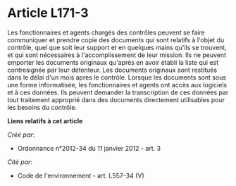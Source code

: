 # Article L171-3

Les fonctionnaires et agents chargés des contrôles peuvent se faire communiquer et prendre copie des documents qui sont
relatifs à l'objet du contrôle, quel que soit leur support et en quelques mains qu'ils se trouvent, et qui sont nécessaires à
l'accomplissement de leur mission. Ils ne peuvent emporter les documents originaux qu'après en avoir établi la liste qui est
contresignée par leur détenteur. Les documents originaux sont restitués dans le délai d'un mois après le contrôle. Lorsque
les documents sont sous une forme informatisée, les fonctionnaires et agents ont accès aux logiciels et à ces données. Ils
peuvent demander la transcription de ces données par tout traitement approprié dans des documents directement utilisables
pour les besoins du contrôle.

**Liens relatifs à cet article**

_Créé par_:

  - Ordonnance n°2012-34 du 11 janvier 2012 - art. 3

_Cité par_:

  - Code de l'environnement - art. L557-34 (V)
